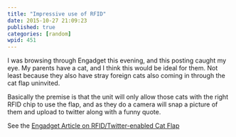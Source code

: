 ```yaml
---
title: "Impressive use of RFID"
date: 2015-10-27 21:09:23
published: true
categories: [random]
wpid: 451
---
```


I was browsing through Engadget this evening, and this posting caught my eye. My parents have a cat, and I think this would be ideal for them. Not least because they also have stray foreign cats also coming in through the cat flap uninvited.

Basically the premise is that the unit will only allow those cats with the right RFID chip to use the flap, and as they do a camera will snap a picture of them and upload to twitter along with a funny quote.

See the [Engadget Article on RFID/Twitter-enabled Cat Flap](https://www.engadget.com/2009/04/09/intelligent-cat-door-utilizes-twitter-rfid-masterfully/)